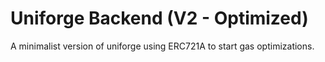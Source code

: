 # Uniforge Backend (V2 - Optimized)

A minimalist version of uniforge using ERC721A to start gas optimizations.